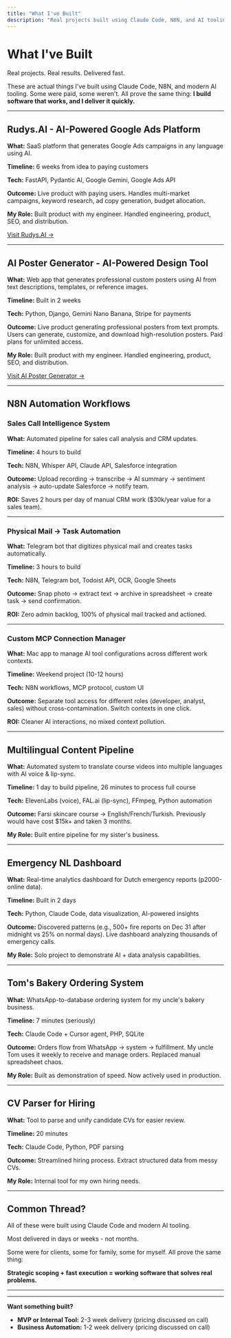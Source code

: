 ```yaml
---
title: "What I've Built"
description: "Real projects built using Claude Code, N8N, and AI tooling. Working software delivered fast, from concept to production."
---
```


# What I've Built

Real projects. Real results. Delivered fast.

These are actual things I've built using Claude Code, N8N, and modern AI tooling. Some were paid, some weren't. All prove the same thing: **I build software that works, and I deliver it quickly.**

---

## Rudys.AI - AI-Powered Google Ads Platform

**What:** SaaS platform that generates Google Ads campaigns in any language using AI.

**Timeline:** 6 weeks from idea to paying customers

**Tech:** FastAPI, Pydantic AI, Google Gemini, Google Ads API

**Outcome:** Live product with paying users. Handles multi-market campaigns, keyword research, ad copy generation, budget allocation.

**My Role:** Built product with my engineer. Handled engineering, product, SEO, and distribution.

[Visit Rudys.AI →](https://rudys.ai)

---

## AI Poster Generator - AI-Powered Design Tool

**What:** Web app that generates professional custom posters using AI from text descriptions, templates, or reference images.

**Timeline:** Built in 2 weeks

**Tech:** Python, Django, Gemini Nano Banana, Stripe for payments

**Outcome:** Live product generating professional posters from text prompts. Users can generate, customize, and download high-resolution posters. Paid plans for unlimited access.

**My Role:** Built product with my engineer. Handled engineering, product, SEO, and distribution.

[Visit AI Poster Generator →](https://aipostergenerator.com)

---

## N8N Automation Workflows

### Sales Call Intelligence System

**What:** Automated pipeline for sales call analysis and CRM updates.

**Timeline:** 4 hours to build

**Tech:** N8N, Whisper API, Claude API, Salesforce integration

**Outcome:** Upload recording → transcribe → AI summary → sentiment analysis → auto-update Salesforce → notify team.

**ROI:** Saves 2 hours per day of manual CRM work ($30k/year value for a sales team).

---

### Physical Mail → Task Automation

**What:** Telegram bot that digitizes physical mail and creates tasks automatically.

**Timeline:** 3 hours to build

**Tech:** N8N, Telegram bot, Todoist API, OCR, Google Sheets

**Outcome:** Snap photo → extract text → archive in spreadsheet → create task → send confirmation.

**ROI:** Zero admin backlog, 100% of physical mail tracked and actioned.

---

### Custom MCP Connection Manager

**What:** Mac app to manage AI tool configurations across different work contexts.

**Timeline:** Weekend project (10-12 hours)

**Tech:** N8N workflows, MCP protocol, custom UI

**Outcome:** Separate tool access for different roles (developer, analyst, sales) without cross-contamination. Switch contexts in one click.

**ROI:** Cleaner AI interactions, no mixed context pollution.

---

## Multilingual Content Pipeline

**What:** Automated system to translate course videos into multiple languages with AI voice & lip-sync.

**Timeline:** 1 day to build pipeline, 26 minutes to process full course

**Tech:** ElevenLabs (voice), FAL.ai (lip-sync), FFmpeg, Python automation

**Outcome:** Farsi skincare course → English/French/Turkish. Previously would have cost $15k+ and taken 3 months.

**My Role:** Built entire pipeline for my sister's business.

---

## Emergency NL Dashboard

**What:** Real-time analytics dashboard for Dutch emergency reports (p2000-online data).

**Timeline:** Built in 2 days

**Tech:** Python, Claude Code, data visualization, AI-powered insights

**Outcome:** Discovered patterns (e.g., 500+ fire reports on Dec 31 after midnight vs 25% on normal days). Live dashboard analyzing thousands of emergency calls.

**My Role:** Solo project to demonstrate AI + data analysis capabilities.

---

## Tom's Bakery Ordering System

**What:** WhatsApp-to-database ordering system for my uncle's bakery business.

**Timeline:** 7 minutes (seriously)

**Tech:** Claude Code + Cursor agent, PHP, SQLite

**Outcome:** Orders flow from WhatsApp → system → fulfillment. My uncle Tom uses it weekly to receive and manage orders. Replaced manual spreadsheet chaos.

**My Role:** Built as demonstration of speed. Now actively used in production.

---

## CV Parser for Hiring

**What:** Tool to parse and unify candidate CVs for easier review.

**Timeline:** 20 minutes

**Tech:** Claude Code, Python, PDF parsing

**Outcome:** Streamlined hiring process. Extract structured data from messy CVs.

**My Role:** Internal tool for my own hiring needs.

---

## Common Thread?

All of these were built using Claude Code and modern AI tooling.

Most delivered in days or weeks - not months.

Some were for clients, some for family, some for myself. All prove the same thing:

**Strategic scoping + fast execution = working software that solves real problems.**

---

---

**Want something built?**

- **MVP or Internal Tool:** 2-3 week delivery (pricing discussed on call)
- **Business Automation:** 1-2 week delivery (pricing discussed on call)
